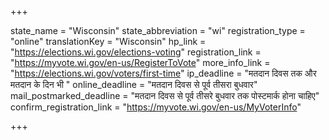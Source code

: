 +++

state_name = "Wisconsin"
state_abbreviation = "wi"
registration_type = "online"
translationKey = "Wisconsin"
hp_link = "https://elections.wi.gov/elections-voting"
registration_link = "https://myvote.wi.gov/en-us/RegisterToVote"
more_info_link = "https://elections.wi.gov/voters/first-time"
ip_deadline = "मतदान दिवस तक और मतदान के दिन भी "
online_deadline = "मतदान दिवस से पूर्व तीसरा बुधवार"
mail_postmarked_deadline = "मतदान दिवस से पूर्व तीसरे बुधवार तक पोस्टमार्क होना चाहिए"
confirm_registration_link = "https://myvote.wi.gov/en-us/MyVoterInfo"

+++